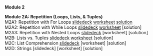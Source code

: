 <b>Module 2</b>  

<b>Module 2A: Repetition (Loops, Lists, & Tuples)</b>  
M2A1: Repetition with For Loops [slidedeck](https://www.dropbox.com/scl/fi/cia8fxkh90jdrtipq35yy/M2A1-Repetition-with-For-Loops.pptx?rlkey=tvkpp0edlslp067ys9krdpwif&dl=0) [worksheet](https://docs.google.com/document/d/1uWVUKiBbIOc2JYD4vdcEZmrzvpIZKw6UiP6uCYEDFbY/edit?usp=sharing) [solution](https://docs.google.com/document/d/1ObWdlb1uGzeUrWDz5Hgn4ox2_ybLgXSRezYt8hNkR1g/edit?tab=t.0)    
M2A2: Repetition with While Loops [slidedeck](https://tinyurl.com/yunjzwyj) [worksheet](https://docs.google.com/document/d/1PqBxlZotjz7M97SrrPSgpVQcnWzTRoFO-f_fJ9jVOCk/edit?tab=t.0#heading=h.d7dsqin0pq0r) [solution]  
M2A3: Repetition with Nested Loops [slidedeck](https://www.dropbox.com/scl/fi/ut9lqab9viudy2m3msnhn/M2A3-Repetition-with-Nested-Loops.pptx?rlkey=g3cjryzfd6nool4kf2drog2z9&dl=0) [worksheet] [solution]  
M2B: Lists vs. Tuples [slidedeck](https://tinyurl.com/2m4ur4r8) [worksheet](https://docs.google.com/document/d/1mKxMZTQ7ynadc5cqnV7-QOFeuHyAx9zNOKKERM6srGk/edit?tab=t.0) [solution]   
M2C: List Comprehension [slidedeck](https://www.dropbox.com/scl/fi/ckly5jinlw68mgd2ahtdz/M2C-List-Comprehension.pptx?rlkey=1gndq7h5jxr7nwudz1bf16fok&dl=0) [worksheet] [solution]  
M2D: Strings [slidedeck] [worksheet] [solution]  
